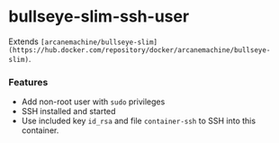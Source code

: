# bullseye-slim-ssh-user

Extends `[arcanemachine/bullseye-slim](https://hub.docker.com/repository/docker/arcanemachine/bullseye-slim)`.


### Features

- Add non-root user with `sudo` privileges
- SSH installed and started
- Use included key `id_rsa` and file `container-ssh` to SSH into this container.
